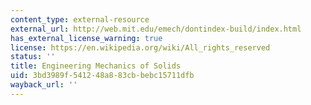 ```yaml
---
content_type: external-resource
external_url: http://web.mit.edu/emech/dontindex-build/index.html
has_external_license_warning: true
license: https://en.wikipedia.org/wiki/All_rights_reserved
status: ''
title: Engineering Mechanics of Solids
uid: 3bd3989f-5412-48a8-83cb-bebc15711dfb
wayback_url: ''
---
```

